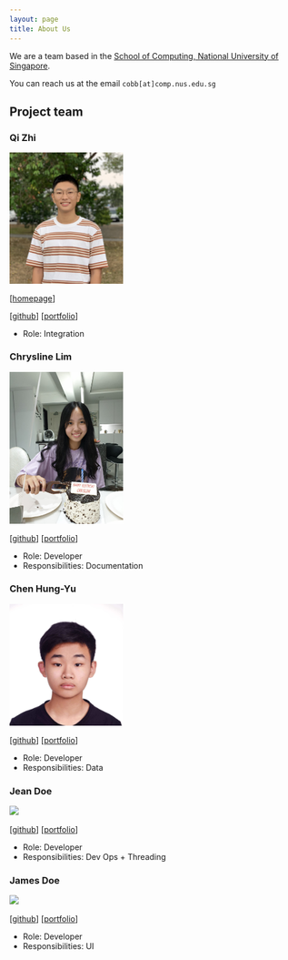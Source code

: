 ```yaml
---
layout: page
title: About Us
---
```


We are a team based in the [School of Computing, National University of Singapore](http://www.comp.nus.edu.sg).

You can reach us at the email `cobb[at]comp.nus.edu.sg`

## Project team

### Qi Zhi

<img src="images/riccqi.png" width="200px">


[[homepage](http://www.comp.nus.edu.sg/~damithch)]

[[github](https://github.com/riccqi)]
[[portfolio](team/riccqi.md)]

* Role: Integration

### Chrysline Lim

<img src="images/chryslinelim.png" width="200px">

[[github](http://github.com/chryslinelim)]
[[portfolio](team/chryslinelim.md)]

* Role: Developer
* Responsibilities: Documentation

### Chen Hung-Yu

<img src="images/andre.png" width="200px">

[[github](http://github.com/jchilling)] [[portfolio](team/jchilling.md)]

* Role: Developer
* Responsibilities: Data

### Jean Doe

<img src="images/johndoe.png" width="200px">

[[github](http://github.com/johndoe)]
[[portfolio](team/jchilling.md)]

* Role: Developer
* Responsibilities: Dev Ops + Threading

### James Doe

<img src="images/johndoe.png" width="200px">

[[github](http://github.com/johndoe)]
[[portfolio](team/jchilling.md)]

* Role: Developer
* Responsibilities: UI
